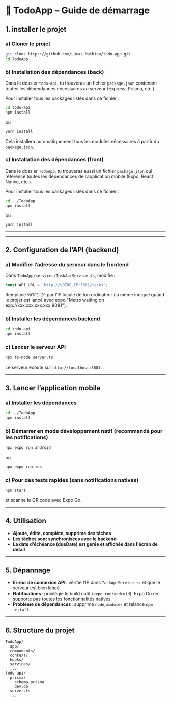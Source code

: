 # 📱 TodoApp – Guide de démarrage

## 1. installer le projet

### a) Cloner le projet

```sh
git clone https://github.com/Lucas-Mathieu/todo-app.git
cd TodoApp
```

### b) Installation des dépendances (back)

Dans le dossier `todo-api`, tu trouveras un fichier `package.json` contenant toutes les dépendances nécessaires au serveur (Express, Prisma, etc.).

Pour installer tous les packages listés dans ce fichier :

```sh
cd todo-api
npm install
```

ou

```sh
yarn install
```

Cela installera automatiquement tous les modules nécessaires à partir du `package.json`.

### c) Installation des dépendances (front)

Dans le dossier `TodoApp`, tu trouveras aussi un fichier `package.json` qui référence toutes les dépendances de l’application mobile (Expo, React Native, etc.).

Pour installer tous les packages listés dans ce fichier :

```sh
cd ../TodoApp
npm install
```

ou

```sh
yarn install
```


---

---

## 2. Configuration de l’API (backend)

### a) Modifier l’adresse du serveur dans le frontend

Dans `TodoApp/services/TaskApiService.ts`, modifie :

```js
const API_URL = 'http://VOTRE-IP:3001/tasks';
```

Remplace `VOTRE-IP` par l’IP locale de ton ordinateur (la même indiqué quand le projet est lancé avec expo "Metro waiting on exp://xxx.xxx.xxx.xxx:8081").

### b) Installer les dépendances backend

```sh
cd todo-api
npm install
```

### c) Lancer le serveur API

```sh
npx ts-node server.ts
```

Le serveur écoute sur `http://localhost:3001`.

---

## 3. Lancer l’application mobile

### a) Installer les dépendances

```sh
cd ../TodoApp
npm install
```


### b) Démarrer en mode développement natif (recommandé pour les notifications)

```sh
npx expo run:android
```

ou

```sh
npx expo run:ios
```


### c) Pour des tests rapides (sans notifications natives)

```sh
npm start
```

et scanne le QR code avec Expo Go.

---

## 4. Utilisation

- **Ajoute, édite, complète, supprime des tâches**
- **Les tâches sont synchronisées avec le backend**
- **La date d’échéance (dueDate) est gérée et affichée dans l'écran de détail**

---


## 5. Dépannage

- **Erreur de connexion API** : vérifie l’IP dans `TaskApiService.ts` et que le serveur est bien lancé.
- **Notifications** : privilégie le build natif (`expo run:android`), Expo Go ne supporte pas toutes les fonctionnalités natives.
- **Problème de dépendances** : supprime `node_modules` et relance `npm install`.

---

## 6. Structure du projet

```
TodoApp/
  app/
  components/
  context/
  hooks/
  services/
  ...
todo-api/
  prisma/
    schema.prisma
    dev.db
  server.ts
  ...
```

